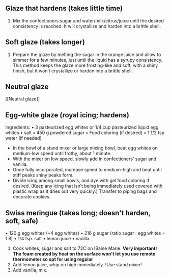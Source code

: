 ## Glaze that hardens (takes little time)

1. Mix the confectioners sugar and water/milk/citrus/juice until the desired consistency is reached. It will crystallize and harden into a brittle shell.

## Soft glaze (takes longer)
1. Prepare the glaze by melting the sugar in the orange juice and allow to simmer for a few minutes, just until the liquid has a syrupy consistency. This method keeps the glaze more frosting-like and soft, with a shiny finish, but it won’t crystallize or harden into a brittle shell. 

## Neutral glaze

[[Neutral glaze]]

## Egg-white glaze (royal icing; hardens)

Ingredients: 
• 3 pasteurized egg whites or 1/4 cup pasteurized liquid egg whites 
• salt 
• 450 g powdered sugar 
• Food coloring (if desired) 
• 1 1/2 tsp water (if needed)

- In the bowl of a stand mixer or large mixing bowl, beat egg whites on medium-low speed until frothy, about 1 minute.
- With the mixer on low speed, slowly add in confectioners’ sugar and vanilla.
- Once fully incorporated, increase speed to medium-high and beat until stiff peaks shiny peaks form.
- Divide icing among small bowls, and dye with gel food coloring if desired. (Keep any icing that isn’t being immediately used covered with plastic wrap as it dries out very quickly.) Transfer to piping bags and decorate cookies.

## Swiss meringue (takes long; doesn't harden, soft, safe)

• 120 g egg whites (~4 egg whites)
• 216 g sugar (ratio sugar : egg whites = 1.8)
• 1/4 tsp. salt
• lemon juice
• vanilla

1. Cook whites, sugar and salt to 72C on !Baine Marie. 
	**Very important!  The foam created by heat on the surface won't let you use remote thermometer so opt for using regular**
2. Add lemon juice, whip on high immediately. !Use stand mixer!
3. Add vanilla, mix.